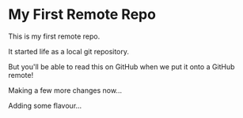 # My First Remote Repo

This is my first remote repo.

It started life as a local git repository.

But you'll be able to read this on GitHub when we put it onto a GitHub remote!

Making a few more changes now...

Adding some flavour... 

